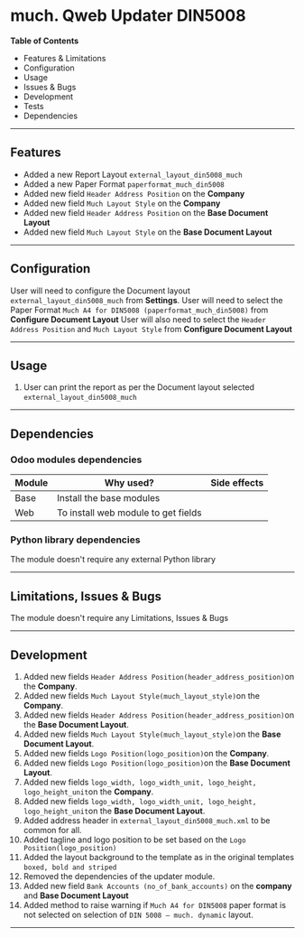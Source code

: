 # much. Qweb Updater DIN5008

**Table of Contents**

- Features & Limitations
- Configuration
- Usage
- Issues & Bugs
- Development
- Tests
- Dependencies

---

## Features

- Added a new Report Layout `external_layout_din5008_much`
- Added a new Paper Format `paperformat_much_din5008`
- Added new field `Header Address Position` on the **Company**
- Added new field `Much Layout Style` on the **Company** 
- Added new field `Header Address Position` on the **Base Document Layout**
- Added new field `Much Layout Style` on the **Base Document Layout**

---

## Configuration

User will need to configure the Document layout `external_layout_din5008_much` from 
**Settings**.
User will need to select the Paper Format `Much A4 for DIN5008 (paperformat_much_din5008)` from **Configure Document Layout**
User will also need to select the `Header Address Position` and `Much Layout Style` from **Configure Document Layout**

---

## Usage

1. User can print the report as per the Document layout selected `external_layout_din5008_much`

---

## Dependencies

### Odoo modules dependencies

| Module  | Why used?                           | Side effects 
|---------|-------------------------------------|--------------|
| Base    | Install the base modules            |              |
| Web     | To install web module to get fields |              |

### Python library dependencies

The module doesn't require any external Python library

---

## Limitations, Issues & Bugs

The module doesn't require any Limitations, Issues & Bugs

---

## Development

1. Added new fields `Header Address Position(header_address_position)`on the **Company**.
2. Added new fields `Much Layout Style(much_layout_style)`on the **Company**.
3. Added new fields `Header Address Position(header_address_position)`on the **Base Document Layout**.
4. Added new fields `Much Layout Style(much_layout_style)`on the **Base Document Layout**.
5. Added new fields `Logo Position(logo_position)`on the **Company**.
6. Added new fields `Logo Position(logo_position)`on the **Base Document Layout**.
7. Added new fields `logo_width, logo_width_unit, logo_height, logo_height_unit`on the **Company**.
8. Added new fields `logo_width, logo_width_unit, logo_height, logo_height_unit`on the **Base Document Layout**.
9. Added address header in `external_layout_din5008_much.xml` to be common for all.
10. Added tagline and logo position to be set based on the `Logo Position(logo_position)`
11. Added the layout background to the template as in the original templates `boxed, bold and striped`
12. Removed the dependencies of the updater module.
13. Added new field `Bank Accounts (no_of_bank_accounts)` on the **company** and 
    **Base Document Layout**
14. Added method to raise warning if `Much A4 for DIN5008` paper format is not selected on selection of `DIN 5008 – much. dynamic` layout.

---
